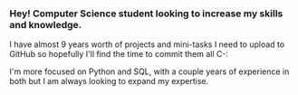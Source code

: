 ### Hey! Computer Science student looking to increase my skills and knowledge.

I have almost 9 years worth of projects and mini-tasks I need to upload to GitHub so hopefully I'll find the time to commit them all  C-:

I'm more focused on Python and SQL, with a couple years of experience in both but I am always looking to expand my expertise.

<!--
**VChyperion/VChyperion** is a ✨ _special_ ✨ repository because its `README.md` (this file) appears on your GitHub profile.

Here are some ideas to get you started:

- 🔭 I’m currently working on ...
- 🌱 I’m currently learning ...
- 👯 I’m looking to collaborate on ...
- 🤔 I’m looking for help with ...
- 💬 Ask me about ...
- 📫 How to reach me: ...
- 😄 Pronouns: ...
- ⚡ Fun fact: ...
-->
